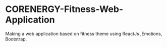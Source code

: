 # CORENERGY-Fitness-Web-Application
Making a web application based on fitness theme using ReactJs ,Emotions, Bootstrap.
